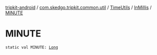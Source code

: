 [tripkit-android](../../../index.md) / [com.skedgo.tripkit.common.util](../../index.md) / [TimeUtils](../index.md) / [InMillis](index.md) / [MINUTE](./-m-i-n-u-t-e.md)

# MINUTE

`static val MINUTE: `[`Long`](https://kotlinlang.org/api/latest/jvm/stdlib/kotlin/-long/index.html)